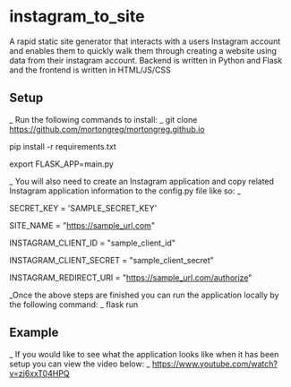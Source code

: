 # instagram_to_site
A rapid static site generator that interacts with a users Instagram account and enables them to quickly walk them through creating a website using data from their instagram account. Backend is written in Python and Flask and the frontend is written in HTML/JS/CSS


## Setup

_ Run the following commands to install:
_
git clone https://github.com/mortongreg/mortongreg.github.io

pip install -r requirements.txt

export FLASK_APP=main.py

_ You will also need to create an Instagram application and copy related Instagram application information to the config.py file like so:
_

SECRET_KEY = 'SAMPLE_SECRET_KEY'

SITE_NAME = "https://sample_url.com"

INSTAGRAM_CLIENT_ID = "sample_client_id"

INSTAGRAM_CLIENT_SECRET = "sample_client_secret"

INSTAGRAM_REDIRECT_URI = "https://sample_url.com/authorize"


_Once the above steps are finished you can run the application locally by the following command:
_
flask run



## Example

_ If you would like to see what the application looks like when it has been setup you can view the video below:
_
https://www.youtube.com/watch?v=zj6xxT04HPQ
